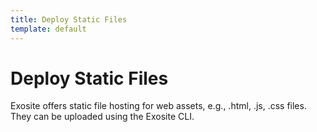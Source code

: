 ```yaml
---
title: Deploy Static Files
template: default
---
```


# Deploy Static Files

Exosite offers static file hosting for web assets, e.g., .html, .js, .css files. They can be uploaded using the Exosite CLI. 
